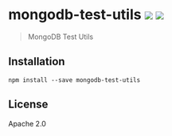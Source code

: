 # mongodb-test-utils [![][travis_img]][travis_url] [![][npm_img]][npm_url]

> MongoDB Test Utils

## Installation

```
npm install --save mongodb-test-utils
```

## License

Apache 2.0

[travis_img]: https://img.shields.io/travis/mongodb-js/test-utils.svg?style=flat-square
[travis_url]: https://travis-ci.org/mongodb-js/test-utils
[npm_img]: https://img.shields.io/npm/v/mongodb-test-utils.svg?style=flat-square
[npm_url]: https://www.npmjs.org/package/mongodb-test-utils
